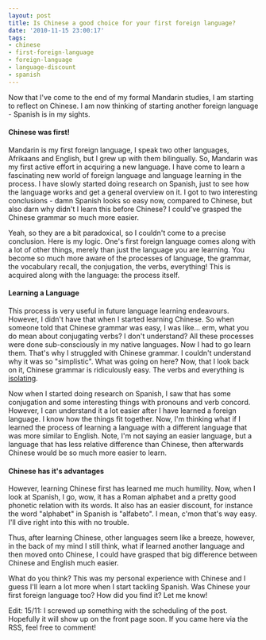 ```yaml
---
layout: post
title: Is Chinese a good choice for your first foreign language?
date: '2010-11-15 23:00:17'
tags:
- chinese
- first-foreign-language
- foreign-language
- language-discount
- spanish
---
```


Now that I've come to the end of my formal Mandarin studies, I am starting to reflect on Chinese. I am now thinking of starting another foreign language - Spanish is in my sights.

<h4>Chinese was first!</h4>

Mandarin is my first foreign language, I speak two other languages, Afrikaans and English, but I grew up with them bilingually. So, Mandarin was my first active effort in acquiring a new language. I have come to learn a fascinating new world of foreign language and language learning in the process. I have slowly started doing research on Spanish, just to see how the language works and get a general overview on it. I got to two interesting conclusions - damn Spanish looks so easy now, compared to Chinese, but also darn why didn't I learn this before Chinese? I could've grasped the Chinese grammar so much more easier.

Yeah, so they are a bit paradoxical, so I couldn't come to a precise conclusion. Here is my logic. One's first foreign language comes along with a lot of other things, merely than just the language you are learning. You become so much more aware of the processes of language, the grammar, the vocabulary recall, the conjugation, the verbs, everything! This is acquired along with the language: the process itself.

<h4>Learning a Language</h4>

This process is very useful in future language learning endeavours. However, I didn't have that when I started learning Chinese. So when someone told that Chinese grammar was easy, I was like... erm, what you do mean about conjugating verbs? I don't understand? All these processes were done sub-consciously in my native languages. Now I had to go learn them. That's why I struggled with Chinese grammar. I couldn't understand why it was so "simplistic". What was going on here? Now, that I look back on it, Chinese grammar is ridiculously easy. The verbs and everything is<a href="http://en.wikipedia.org/wiki/Isolating_language"> isolating</a>.

Now when I started doing research on Spanish, I saw that has some conjugation and some interesting things with pronouns and verb concord. However, I can understand it a lot easier after I have learned a foreign language. I know how the things fit together. Now, I'm thinking what if I learned the process of learning a language with a different language that was more similar to English. Note, I'm not saying an easier language, but a language that has less relative difference than Chinese, then afterwards Chinese would be so much more easier to learn.

<h4>Chinese has it's advantages</h4>

However, learning Chinese first has learned me much humility. Now, when I look at Spanish, I go, wow, it has a Roman alphabet and a pretty good phonetic relation with its words. It also has an easier discount, for instance the word "alphabet" in Spanish is "alfabeto". I mean, c'mon that's way easy. I'll dive right into this with no trouble.

Thus, after learning Chinese, other languages seem like a breeze, however, in the back of my mind I still think, what if learned another language and then moved onto Chinese, I could have grasped that big difference between Chinese and English much easier.

What do you think? This was my personal experience with Chinese and I guess I'll learn a lot more when I start tackling Spanish. Was Chinese your first foreign language too? How did you find it? Let me know!

Edit: 15/11: I screwed up something with the scheduling of the post. Hopefully it will show up on the front page soon. If you came here via the RSS, feel free to comment!